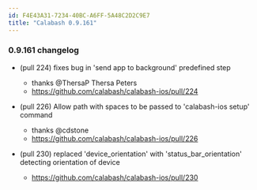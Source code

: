 ```yaml
---
id: F4E43A31-7234-40BC-A6FF-5A48C2D2C9E7
title: "Calabash 0.9.161"
---
```


### 0.9.161 changelog

* (pull 224) fixes bug in 'send app to background' predefined step
  - thanks @ThersaP Thersa Peters
  - https://github.com/calabash/calabash-ios/pull/224

* (pull 226) Allow path with spaces to be passed to 'calabash-ios setup' command
  - thanks @cdstone
  - https://github.com/calabash/calabash-ios/pull/226

* (pull 230) replaced 'device_orientation' with 'status_bar_orientation' detecting orientation of device
  - https://github.com/calabash/calabash-ios/pull/230


